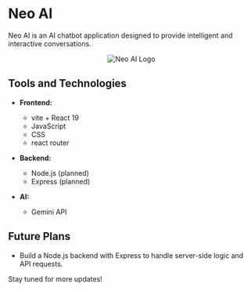 # Neo AI

Neo AI is an AI chatbot application designed to provide intelligent and interactive conversations.


<p align="center">
  <img src="https://github.com/ayushash1/ai-chatbot/blob/main/public/logo.png?raw=true" alt="Neo AI Logo" />
</p>


## Tools and Technologies

- **Frontend:**
  - vite + React 19
  - JavaScript
  - CSS
  - react router

- **Backend:**
  - Node.js (planned)
  - Express (planned)

- **AI:**
  - Gemini API

## Future Plans

- Build a Node.js backend with Express to handle server-side logic and API requests.

Stay tuned for more updates!